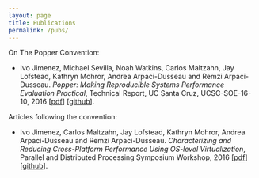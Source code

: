 ```yaml
---
layout: page
title: Publications
permalink: /pubs/
---
```


On The Popper Convention:

  * Ivo Jimenez, Michael Sevilla, Noah Watkins, Carlos Maltzahn, Jay 
    Lofstead, Kathryn Mohror, Andrea Arpaci-Dusseau and Remzi 
    Arpaci-Dusseau. _Popper: Making Reproducible Systems Performance 
    Evaluation Practical_, Technical Report, UC Santa Cruz, 
    UCSC-SOE-16-10, 2016 \[[pdf][techreport]\] \[[github][poppergh]\].

Articles following the convention:

  * Ivo Jimenez, Carlos Maltzahn, Jay Lofstead, Kathryn Mohror, Andrea 
    Arpaci-Dusseau and Remzi Arpaci-Dusseau. _Characterizing and 
    Reducing Cross-Platform Performance Using OS-level 
    Virtualization_, Parallel and Distributed Processing Symposium 
    Workshop, 2016 
    \[[pdf][varsyspdf]\] \[[github][varsysgh]\].


[techreport]: https://github.com/systemslab/popper-paper/raw/techreport/paper/paper.pdf
[varsyspdf]: https://www.researchgate.net/profile/Ivo_Jimenez/publication/305871840_Characterizing_and_Reducing_Cross-Platform_Performance_Variability_Using_OS-Level_Virtualization/links/57d9736008ae5f03b49a071a.pdf
[varsysgh]: https://github.com/ivotron/varsys16
[poppergh]: https://github.com/systemslab/popper-paper/
